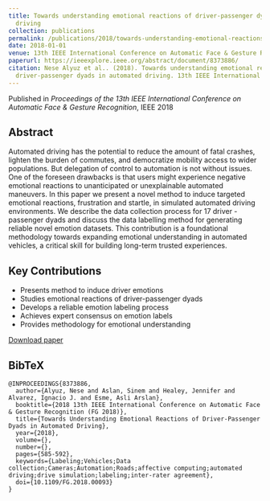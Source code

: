 ```yaml
---
title: Towards understanding emotional reactions of driver-passenger dyads in automated
  driving
collection: publications
permalink: /publications/2018/towards-understanding-emotional-reactions-of-drive
date: 2018-01-01
venue: 13th IEEE International Conference on Automatic Face & Gesture Recognition
paperurl: https://ieeexplore.ieee.org/abstract/document/8373886/
citation: Nese Alyuz et al.. (2018). Towards understanding emotional reactions of
  driver-passenger dyads in automated driving. 13th IEEE International Conference on Automatic Face & Gesture Recognition.
---
```


Published in *Proceedings of the 13th IEEE International Conference on Automatic Face & Gesture Recognition*, IEEE 2018

## Abstract

Automated driving has the potential to reduce the amount of fatal crashes, lighten the burden of commutes, and democratize mobility access to wider populations. But delegation of control to automation is not without issues. One of the foreseen drawbacks is that users might experience negative emotional reactions to unanticipated or unexplainable automated maneuvers. In this paper we present a novel method to induce targeted emotional reactions, frustration and startle, in simulated automated driving environments. We describe the data collection process for 17 driver - passenger dyads and discuss the data labelling method for generating reliable novel emotion datasets. This contribution is a foundational methodology towards expanding emotional understanding in automated vehicles, a critical skill for building long-term trusted experiences.

## Key Contributions

* Presents method to induce driver emotions
* Studies emotional reactions of driver-passenger dyads
* Develops a reliable emotion labeling process
* Achieves expert consensus on emotion labels
* Provides methodology for emotional understanding

[Download paper](https://ieeexplore.ieee.org/abstract/document/8373886/)

## BibTeX

```
@INPROCEEDINGS{8373886,
  author={Alyuz, Nese and Aslan, Sinem and Healey, Jennifer and Alvarez, Ignacio J. and Esme, Asli Arslan},
  booktitle={2018 13th IEEE International Conference on Automatic Face & Gesture Recognition (FG 2018)}, 
  title={Towards Understanding Emotional Reactions of Driver-Passenger Dyads in Automated Driving}, 
  year={2018},
  volume={},
  number={},
  pages={585-592},
  keywords={Labeling;Vehicles;Data collection;Cameras;Automation;Roads;affective computing;automated driving;drive simulation;labeling;inter-rater agreement},
  doi={10.1109/FG.2018.00093}
}
```